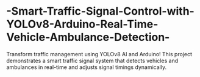 # -Smart-Traffic-Signal-Control-with-YOLOv8-Arduino-Real-Time-Vehicle-Ambulance-Detection-
Transform traffic management using YOLOv8 AI and Arduino! This project demonstrates a smart traffic signal system that detects vehicles and ambulances in real-time and adjusts signal timings dynamically.
